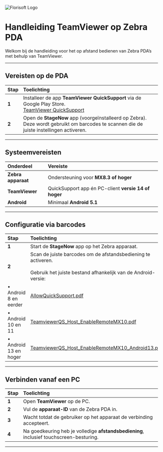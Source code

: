 ![Florisoft Logo](https://github.com/user-attachments/assets/e009f59f-bb4a-40f6-9828-12e78ee90176)


# Handleiding TeamViewer op Zebra PDA

Welkom bij de handleiding voor het op afstand bedienen van Zebra PDA’s met behulp van TeamViewer.

---

## Vereisten op de PDA

| Stap | Toelichting |
|:--|:--|
| **1** | Installeer de app **TeamViewer QuickSupport** via de Google Play Store. <br>[TeamViewer QuickSupport](https://play.google.com/store/apps/details?id=com.teamviewer.quicksupport.market) |
| **2** | Open de **StageNow** app (voorgeïnstalleerd op Zebra). Deze wordt gebruikt om barcodes te scannen die de juiste instellingen activeren. |

---

## Systeemvereisten

| Onderdeel | Vereiste |
|:--|:--|
| **Zebra apparaat** | Ondersteuning voor **MX8.3 of hoger** |
| **TeamViewer** | QuickSupport app én PC-client **versie 14 of hoger** |
| **Android** | Minimaal **Android 5.1** |

---

## Configuratie via barcodes

| Stap | Toelichting |
|:--|:--|
| **1** | Start de **StageNow** app op het Zebra apparaat. |
| **2** | Scan de juiste barcodes om de afstandsbediening te activeren. <br><br>Gebruik het juiste bestand afhankelijk van de Android-versie: |
| • Android 8 en eerder | [AllowQuickSupport.pdf](https://github.com/user-attachments/files/20575279/AllowQuickSupport.pdf) |
| • Android 10 en 11 | [TeamviewerQS_Host_EnableRemoteMX10.pdf](https://github.com/user-attachments/files/20575287/TeamviewerQS_Host_EnableRemoteMX10.pdf)|
| • Android 13 en hoger |[TeamviewerQS_Host_EnableRemoteMX10_Android13.pdf](https://github.com/user-attachments/files/20575291/TeamviewerQS_Host_EnableRemoteMX10_Android13.pdf)|

---

## Verbinden vanaf een PC

| Stap | Toelichting |
|:--|:--|
| **1** | Open **TeamViewer** op de PC. |
| **2** | Vul de **apparaat-ID** van de Zebra PDA in. |
| **3** | Wacht totdat de gebruiker op het apparaat de verbinding accepteert. |
| **4** | Na goedkeuring heb je volledige **afstandsbediening**, inclusief touchscreen-besturing. |

---
